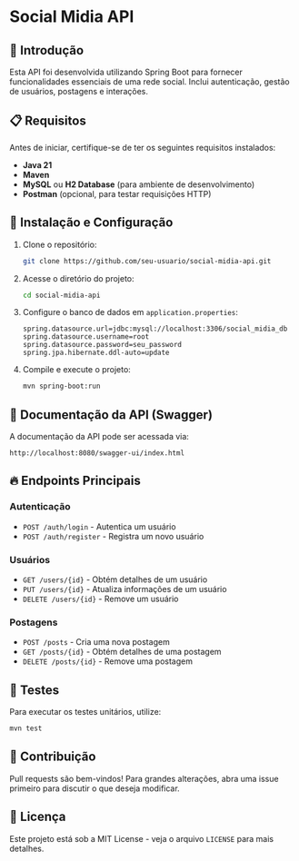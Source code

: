 # Social Midia API

## 📌 Introdução
Esta API foi desenvolvida utilizando Spring Boot para fornecer funcionalidades essenciais de uma rede social. Inclui autenticação, gestão de usuários, postagens e interações.

## 📋 Requisitos
Antes de iniciar, certifique-se de ter os seguintes requisitos instalados:

- **Java 21**
- **Maven**
- **MySQL** ou **H2 Database** (para ambiente de desenvolvimento)
- **Postman** (opcional, para testar requisições HTTP)

## 🚀 Instalação e Configuração

1. Clone o repositório:
   ```bash
   git clone https://github.com/seu-usuario/social-midia-api.git
   ```
2. Acesse o diretório do projeto:
   ```bash
   cd social-midia-api
   ```
3. Configure o banco de dados em `application.properties`:
   ```properties
   spring.datasource.url=jdbc:mysql://localhost:3306/social_midia_db
   spring.datasource.username=root
   spring.datasource.password=seu_password
   spring.jpa.hibernate.ddl-auto=update
   ```
4. Compile e execute o projeto:
   ```bash
   mvn spring-boot:run
   ```

## 🔗 Documentação da API (Swagger)
A documentação da API pode ser acessada via:
```
http://localhost:8080/swagger-ui/index.html
```

## 🔥 Endpoints Principais

### Autenticação
- `POST /auth/login` - Autentica um usuário
- `POST /auth/register` - Registra um novo usuário

### Usuários
- `GET /users/{id}` - Obtém detalhes de um usuário
- `PUT /users/{id}` - Atualiza informações de um usuário
- `DELETE /users/{id}` - Remove um usuário

### Postagens
- `POST /posts` - Cria uma nova postagem
- `GET /posts/{id}` - Obtém detalhes de uma postagem
- `DELETE /posts/{id}` - Remove uma postagem

## 🧪 Testes
Para executar os testes unitários, utilize:
```bash
mvn test
```

## 🤝 Contribuição
Pull requests são bem-vindos! Para grandes alterações, abra uma issue primeiro para discutir o que deseja modificar.

## 📜 Licença
Este projeto está sob a MIT License - veja o arquivo `LICENSE` para mais detalhes.

